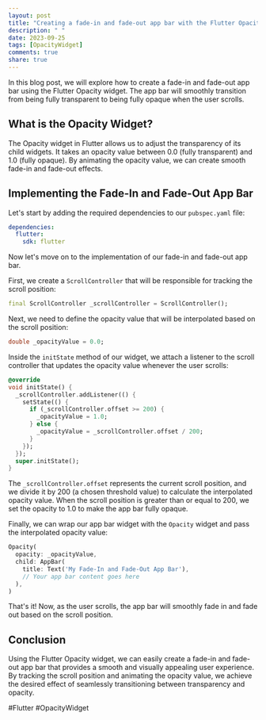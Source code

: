 ```yaml
---
layout: post
title: "Creating a fade-in and fade-out app bar with the Flutter Opacity widget"
description: " "
date: 2023-09-25
tags: [OpacityWidget]
comments: true
share: true
---
```


In this blog post, we will explore how to create a fade-in and fade-out app bar using the Flutter Opacity widget. The app bar will smoothly transition from being fully transparent to being fully opaque when the user scrolls.

## What is the Opacity Widget?

The Opacity widget in Flutter allows us to adjust the transparency of its child widgets. It takes an opacity value between 0.0 (fully transparent) and 1.0 (fully opaque). By animating the opacity value, we can create smooth fade-in and fade-out effects.

## Implementing the Fade-In and Fade-Out App Bar

Let's start by adding the required dependencies to our `pubspec.yaml` file:

```yaml
dependencies:
  flutter:
    sdk: flutter
```

Now let's move on to the implementation of our fade-in and fade-out app bar.

First, we create a `ScrollController` that will be responsible for tracking the scroll position:

```dart
final ScrollController _scrollController = ScrollController();
```

Next, we need to define the opacity value that will be interpolated based on the scroll position:

```dart
double _opacityValue = 0.0;
```

Inside the `initState` method of our widget, we attach a listener to the scroll controller that updates the opacity value whenever the user scrolls:

```dart
@override
void initState() {
  _scrollController.addListener(() {
    setState(() {
      if (_scrollController.offset >= 200) {
        _opacityValue = 1.0;
      } else {
        _opacityValue = _scrollController.offset / 200;
      }
    });
  });
  super.initState();
}
```

The `_scrollController.offset` represents the current scroll position, and we divide it by 200 (a chosen threshold value) to calculate the interpolated opacity value. When the scroll position is greater than or equal to 200, we set the opacity to 1.0 to make the app bar fully opaque.

Finally, we can wrap our app bar widget with the `Opacity` widget and pass the interpolated opacity value:

```dart
Opacity(
  opacity: _opacityValue,
  child: AppBar(
    title: Text('My Fade-In and Fade-Out App Bar'),
    // Your app bar content goes here
  ),
)
```

That's it! Now, as the user scrolls, the app bar will smoothly fade in and fade out based on the scroll position.

## Conclusion

Using the Flutter Opacity widget, we can easily create a fade-in and fade-out app bar that provides a smooth and visually appealing user experience. By tracking the scroll position and animating the opacity value, we achieve the desired effect of seamlessly transitioning between transparency and opacity.

#Flutter #OpacityWidget